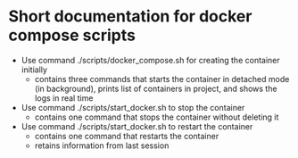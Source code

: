 # Short documentation for docker compose scripts

- Use command ./scripts/docker_compose.sh for creating the container
  initially
    - contains three commands that starts the container in detached mode (in background),
      prints list of containers in project, and shows the logs in real time
- Use command ./scripts/start_docker.sh to stop the container
    - contains one command that stops the container without deleting it
- Use command ./scripts/start_docker.sh to restart the container
    - contains one command that restarts the container
    - retains information from last session


